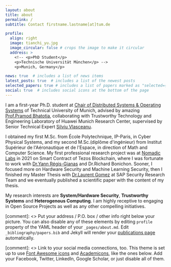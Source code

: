 ```yaml
---
layout: about
title: about
permalink: /
subtitle: Contact firstname.lastname[at]tum.de

profile:
  align: right
  image: tianchi_yu.jpg
  image_circular: false # crops the image to make it circular
  address: >
    <!-- <p>PhD Student</p>
    <p>Technische Universität München</p> -->
    <p>Munich, Germany</p>

news: true  # includes a list of news items
latest_posts: true  # includes a list of the newest posts
selected_papers: true # includes a list of papers marked as "selected={true}"
social: true  # includes social icons at the bottom of the page
---
```


I am a first-year Ph.D. student at [Chair of Distributed Systems & Operating Systems](https://dse.in.tum.de/) of Technical University of Munich, advised by amazing [Prof.Pramod Bhatotia](https://dse.in.tum.de/bhatotia/), collaborating with Trustworthy Technology and Engineering Laboratory of Huawei Munich Research Center, supervised by Senior Technical Expert [Silviu Vlasceanu](https://trustedcomputinggroup.org/chair/silviu-vlasceanu/).

I obtained my first M.Sc. from École Polytechnique, IP-Paris, in Cyber Physical Systems, and my second M.Sc.(diplôme d'ingénieur) from Institut Supérieur de l'Aéronautique et de l'Espace, in direction of Math and Computer Science. My first professional research project was at [Nomadic Labs](https://www.nomadic-labs.com/) in 2021 on Smart Contract of Tezos Blockchain, where I was fortunate to work with [Dr.Yann Régis-Gianas](https://yrg.gitlab.io/homepage/) and Dr.Richard Bonichon. Sooner, I focused more on Hardware Security and Machine Learning Security, then I finished my Master Thesis with [Dr.Laurent Gomez](https://scholar.google.de/citations?user=QJv4B9EAAAAJ&hl=fr) at SAP Security Research Team and we eventually published a scientific paper with the content of my thesis.

My research interests are **System/Hardware Security**, **Trustworthy Systems** and **Heterogenous Computing**. I am highly receptive to engaging in Open Source Projects as well as any other compelling initiatives.

[comment]: <> Put your address / P.O. box / other info right below your picture. You can also disable any of these elements by editing `profile` property of the YAML header of your `_pages/about.md`. Edit `_bibliography/papers.bib` and Jekyll will render your [publications page](/al-folio/publications/) automatically.

[comment]: <> Link to your social media connections, too. This theme is set up to use [Font Awesome icons](http://fortawesome.github.io/Font-Awesome/) and [Academicons](https://jpswalsh.github.io/academicons/), like the ones below. Add your Facebook, Twitter, LinkedIn, Google Scholar, or just disable all of them.
